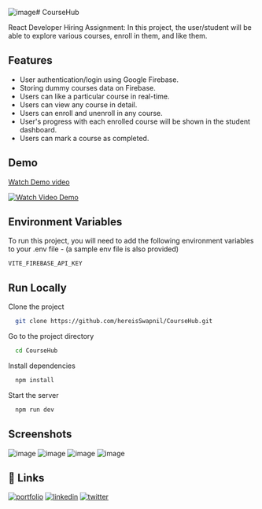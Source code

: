 ![image](https://github.com/hereisSwapnil/CourseHub/assets/85278243/1a77ef1f-0982-4e9d-8715-218c77971ea0)# CourseHub

React Developer Hiring Assignment: In this project, the user/student will be able to explore various courses, enroll in them, and like them.

## Features

- User authentication/login using Google Firebase.
- Storing dummy courses data on Firebase.
- Users can like a particular course in real-time.
- Users can view any course in detail.
- Users can enroll and unenroll in any course.
- User's progress with each enrolled course will be shown in the student dashboard.
- Users can mark a course as completed.

## Demo
[Watch Demo video](https://youtu.be/LgBIZDbcjx4)

[![Watch Video Demo](https://i.postimg.cc/k4yNGjyH/Screenshot-from-2024-01-30-23-01-24.png)](https://youtu.be/LgBIZDbcjx4)



## Environment Variables

To run this project, you will need to add the following environment variables to your .env file - (a sample env file is also provided)

`VITE_FIREBASE_API_KEY`

## Run Locally

Clone the project

```bash
  git clone https://github.com/hereisSwapnil/CourseHub.git
```

Go to the project directory

```bash
  cd CourseHub
```

Install dependencies

```bash
  npm install
```

Start the server

```bash
  npm run dev
```

## Screenshots

![image](https://github.com/hereisSwapnil/CourseHub/assets/85278243/bd67bf16-1b85-40e2-ba62-2cd269637862)
![image](https://github.com/hereisSwapnil/CourseHub/assets/85278243/b4c6ab7a-55a4-4229-bdde-5501dfe781ca)
![image](https://github.com/hereisSwapnil/CourseHub/assets/85278243/e960c985-6b56-4444-997b-00e60be5f4dd)
![image](https://github.com/hereisSwapnil/CourseHub/assets/85278243/448f503c-d84a-46b6-836d-8a35b5c153d7)



## 🔗 Links

[![portfolio](https://img.shields.io/badge/my_portfolio-000?style=for-the-badge&logo=ko-fi&logoColor=white)](https://hereisswapnil.github.io/portfolio/)
[![linkedin](https://img.shields.io/badge/linkedin-0A66C2?style=for-the-badge&logo=linkedin&logoColor=white)](https://www.linkedin.com/in/hereisswapnil/)
[![twitter](https://img.shields.io/badge/twitter-1DA1F2?style=for-the-badge&logo=twitter&logoColor=white)](https://twitter.com/hereisSwapnil)
